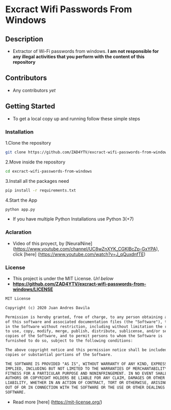 # Excract Wifi Passwords From Windows

## Description

- Extractor of Wi-Fi passwords from windows. **I am not responsible for any illegal activities that you perform with the  content of this repository**

## Contributors

- Any contributors *yet*

## Getting Started

- To get a local copy up and running follow these simple steps

### Installation

1.Clone the repository

```sh
git clone https://github.com/ZAD4YTV/excract-wifi-passwords-from-windows/
```

2.Move inside the repository

```sh
cd excract-wifi-passwords-from-windows
```

3.Install all the packages need

```sh
pip install -r requirements.txt
```

4.Start the App

```sh
python app.py
```

- If you have multiple Python Installations use Python 3(+7)

### Aclaration

- Video of this proyect, by [NeuralNine] (<https://www.youtube.com/channel/UC8wZnXYK_CGKlBcZp-GxYPA>), click [here] (<https://www.youtube.com/watch?v=J_qQuxdnfTE>)

### License

- This project is under the MIT License. _Url below_
- **<https://github.com/ZAD4YTV/excract-wifi-passwords-from-windows/LICENSE>**

```txt
MIT License

Copyright (c) 2020 Juan Andres Davila

Permission is hereby granted, free of charge, to any person obtaining a copy
of this software and associated documentation files (the "Software"), to deal
in the Software without restriction, including without limitation the rights
to use, copy, modify, merge, publish, distribute, sublicense, and/or sell
copies of the Software, and to permit persons to whom the Software is
furnished to do so, subject to the following conditions:

The above copyright notice and this permission notice shall be included in all
copies or substantial portions of the Software.

THE SOFTWARE IS PROVIDED "AS IS", WITHOUT WARRANTY OF ANY KIND, EXPRESS OR
IMPLIED, INCLUDING BUT NOT LIMITED TO THE WARRANTIES OF MERCHANTABILITY,
FITNESS FOR A PARTICULAR PURPOSE AND NONINFRINGEMENT. IN NO EVENT SHALL THE
AUTHORS OR COPYRIGHT HOLDERS BE LIABLE FOR ANY CLAIM, DAMAGES OR OTHER
LIABILITY, WHETHER IN AN ACTION OF CONTRACT, TORT OR OTHERWISE, ARISING FROM,
OUT OF OR IN CONNECTION WITH THE SOFTWARE OR THE USE OR OTHER DEALINGS IN THE
SOFTWARE.
```

- Read more [here] (<https://mit-license.org/>)
